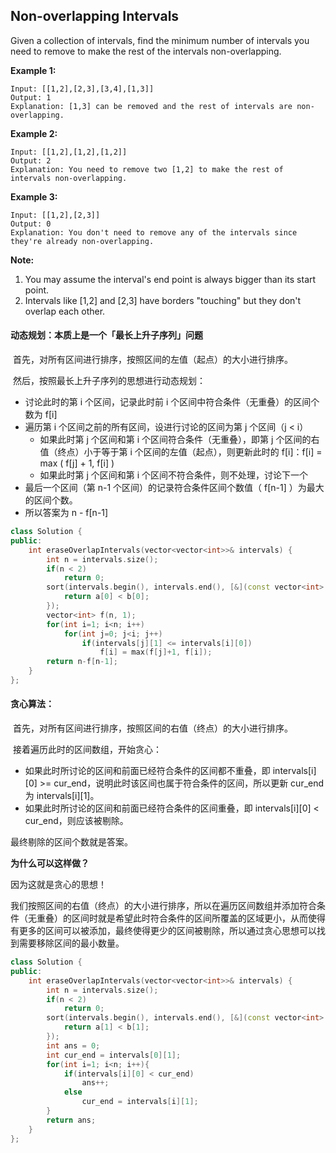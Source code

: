 ## Non-overlapping Intervals

Given a collection of intervals, find the minimum number of intervals you need to remove to make the rest of the intervals non-overlapping.

**Example 1:**

```
Input: [[1,2],[2,3],[3,4],[1,3]]
Output: 1
Explanation: [1,3] can be removed and the rest of intervals are non-overlapping.
```

**Example 2:**

```
Input: [[1,2],[1,2],[1,2]]
Output: 2
Explanation: You need to remove two [1,2] to make the rest of intervals non-overlapping.
```

**Example 3:**

```
Input: [[1,2],[2,3]]
Output: 0
Explanation: You don't need to remove any of the intervals since they're already non-overlapping.
```

**Note:**

1. You may assume the interval's end point is always bigger than its start point.
2. Intervals like [1,2] and [2,3] have borders "touching" but they don't overlap each other.

#### 动态规划：本质上是一个「最长上升子序列」问题

​		首先，对所有区间进行排序，按照区间的左值（起点）的大小进行排序。

​		然后，按照最长上升子序列的思想进行动态规划：

- 讨论此时的第 i 个区间，记录此时前 i 个区间中符合条件（无重叠）的区间个数为 f[i]
- 遍历第 i 个区间之前的所有区间，设进行讨论的区间为第 j 个区间（j < i）
  - 如果此时第 j 个区间和第 i 个区间符合条件（无重叠），即第 j 个区间的右值（终点）小于等于第 i 个区间的左值（起点），则更新此时的 f[i]：f[i] = max ( f[j] + 1, f[i] )
  - 如果此时第 j 个区间和第 i 个区间不符合条件，则不处理，讨论下一个
- 最后一个区间（第 n-1 个区间）的记录符合条件区间个数值（ f[n-1] ）为最大的区间个数。
- 所以答案为 n - f[n-1]

```c++
class Solution {
public:
    int eraseOverlapIntervals(vector<vector<int>>& intervals) {
        int n = intervals.size();
        if(n < 2)
            return 0;
        sort(intervals.begin(), intervals.end(), [&](const vector<int> &a, const vector<int> &b){
            return a[0] < b[0];
        });
        vector<int> f(n, 1);
        for(int i=1; i<n; i++)
            for(int j=0; j<i; j++)
                if(intervals[j][1] <= intervals[i][0])
                    f[i] = max(f[j]+1, f[i]);
        return n-f[n-1];
    }
};
```

#### 贪心算法：

​		首先，对所有区间进行排序，按照区间的右值（终点）的大小进行排序。

​		接着遍历此时的区间数组，开始贪心：

- 如果此时所讨论的区间和前面已经符合条件的区间都不重叠，即 intervals\[i\]\[0\] >= cur_end，说明此时该区间也属于符合条件的区间，所以更新 cur_end 为 intervals\[i\]\[1\]。
- 如果此时所讨论的区间和前面已经符合条件的区间重叠，即 intervals\[i\]\[0\] < cur_end，则应该被剔除。

最终剔除的区间个数就是答案。

**为什么可以这样做？**

因为这就是贪心的思想！

我们按照区间的右值（终点）的大小进行排序，所以在遍历区间数组并添加符合条件（无重叠）的区间时就是希望此时符合条件的区间所覆盖的区域更小，从而使得有更多的区间可以被添加，最终使得更少的区间被剔除，所以通过贪心思想可以找到需要移除区间的最小数量。

```c++
class Solution {
public:
    int eraseOverlapIntervals(vector<vector<int>>& intervals) {
        int n = intervals.size();
        if(n < 2)
            return 0;
        sort(intervals.begin(), intervals.end(), [&](const vector<int> &a, const vector<int> &b){
            return a[1] < b[1];
        });
        int ans = 0;
        int cur_end = intervals[0][1];
        for(int i=1; i<n; i++){
            if(intervals[i][0] < cur_end)
                ans++;
            else
                cur_end = intervals[i][1];
        }
        return ans;
    }
};
```

